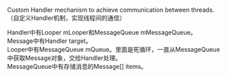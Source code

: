 Custom Handler mechanism to achieve communication between threads.（自定义Handler机制，实现线程间的通信）  

Handler中有Looper mLooper和MessageQueue mMessageQueue。  
Message中有Handler target。  
Looper中有MessageQueue mQueue。里面是死循环，一直从MessageQueue中获取Message对象，交给Handler处理。  
MessageQueue中有存储消息的Message[] items。  
